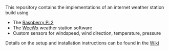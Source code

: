This repository contains the implementations of an internet weather station build using

* The [Raspberry Pi 2](https://www.raspberrypi.org/products/raspberry-pi-2-model-b/)
* The [WeeWx](http://www.weewx.com/) weather station software
* Custom sensors for windspeed, wind direction, temperature, pressure

Details on the setup and installation instructions can be found in the [Wiki](https://github.com/spors/pi_weather/wiki)
